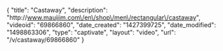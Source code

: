 {
    "title": "Castaway",
    "description": "http:\/\/www.mauijim.com\/en\/shop\/men\/rectangular\/castaway",
    "videoid": "69866860",
    "date_created": "1427399725",
    "date_modified": "1498863306",
    "type": "captivate",
    "layout": "video",
    "url": "\/v\/castaway\/69866860"
}